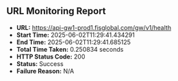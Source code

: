 ## URL Monitoring Report

- **URL:** https://api-gw1-prod1.fisglobal.com/gw/v1/health
- **Start Time:** 2025-06-02T11:29:41.434291
- **End Time:** 2025-06-02T11:29:41.685125
- **Total Time Taken:** 0.250834 seconds
- **HTTP Status Code:** 200
- **Status:** Success
- **Failure Reason:** N/A
